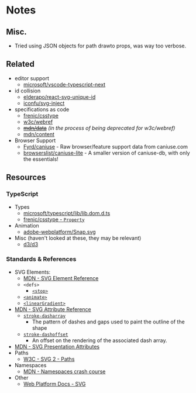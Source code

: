 # Notes


## Misc.


- Tried using JSON objects for path drawto props, was way too verbose.


## Related


- editor support
    - [microsoft/vscode-typescript-next](https://github.com/microsoft/vscode-typescript-next)
- id collision
    - [elderapo/react-svg-unique-id](https://github.com/elderapo/react-svg-unique-id)
    - [iconfu/svg-inject](https://github.com/iconfu/svg-inject)
- specifications as code
    - [frenic/csstype](https://github.com/frenic/csstype)
    - [w3c/webref](https://github.com/w3c/webref)
    - [~~mdn/data~~](https://github.com/mdn/data) *(in the process of being deprecated for w3c/webref)*
    - [mdn/content](https://github.com/mdn/content)
- Browser Support
    - [Fyrd/caniuse](https://github.com/Fyrd/caniuse) - Raw browser/feature support data from caniuse.com
    - [browserslist/caniuse-lite](https://github.com/browserslist/caniuse-lite) - A smaller version of caniuse-db, with only the essentials!


## Resources


### TypeScript


- Types
    - [microsoft/typescript/lib/lib.dom.d.ts](https://github.com/microsoft/TypeScript/blob/main/lib/lib.dom.d.ts)
    - [frenic/csstype - `Property`](https://github.com/frenic/csstype/blob/a74b9eec120395c9b781e045057fada3a19f29ae/index.d.ts#L18031)
- Animation
    - [adobe-webplatform/Snap.svg](https://github.com/adobe-webplatform/Snap.svg)
- Misc (haven't looked at these, they may be relevant)
    - [d3/d3](https://github.com/d3/d3)


### Standards & References


- SVG Elements:
    - [MDN - SVG Element Reference](https://developer.mozilla.org/en-US/docs/Web/SVG/Element)
    - `<defs>`
        - [`<stop>`](https://developer.mozilla.org/en-US/docs/Web/SVG/Element/stop)
    - [`<animate>`](https://developer.mozilla.org/en-US/docs/Web/SVG/Element/animate)
    - [`<linearGradient>`](https://developer.mozilla.org/en-US/docs/Web/SVG/Element/linearGradient)
- [MDN - SVG Attribute Reference](https://developer.mozilla.org/en-US/docs/Web/SVG/Attribute)
    - [`stroke-dasharray`](https://developer.mozilla.org/en-US/docs/Web/SVG/Attribute/stroke-dasharray)
        - The pattern of dashes and gaps used to paint the outline of the shape
    - [`stroke-dashoffset`](https://developer.mozilla.org/en-US/docs/Web/SVG/Attribute/stroke-dashoffset)
        - An offset on the rendering of the associated dash array.
- [MDN - SVG Presentation Attributes](https://developer.mozilla.org/en-US/docs/Web/SVG/Attribute/Presentation)
- Paths
    - [W3C - SVG 2 - Paths](https://www.w3.org/TR/SVG/paths.html)
- Namespaces
    - [MDN - Namespaces crash course](https://developer.mozilla.org/en-US/docs/Web/SVG/Namespaces_Crash_Course)
- Other
    - [Web Platform Docs - SVG](https://webplatform.github.io/docs/svg/)
